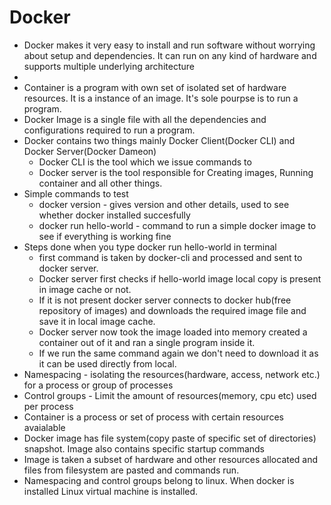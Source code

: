 # Docker

* Docker makes it very easy to install and run software without worrying about setup and dependencies. It can run on any kind of hardware and supports multiple underlying architecture
* 
* Container is a program with own set of isolated set of hardware resources. It is a instance of an image. It's sole pourpse is to run a program.
* Docker Image is a single file with all the dependencies and configurations required to run a program.
* Docker contains two things mainly Docker Client(Docker CLI) and Docker Server(Docker Dameon)
    * Docker CLI is the tool which we issue commands to
    * Docker server is the tool responsible for Creating images, Running container and all other things.
* Simple commands to test
    * docker version - gives version and other details, used to see whether docker installed succesfully
    * docker run hello-world - command to run a simple docker image to see if everything is working fine
* Steps done when you type docker run hello-world in terminal
    * first command is taken by docker-cli and processed and sent to docker server.
    * Docker server first checks if hello-world image local copy is present in image cache or not.
    * If it is not present docker server connects to docker hub(free repository of images) and downloads the required image file and save it in local image cache.
    * Docker server now took the image loaded into memory created a container out of it and ran a single program inside it.
    * If we run the same command again we don't need to download it as it can be used directly from local.
* Namespacing - isolating the resources(hardware, access, network etc.) for a process or group of processes 
* Control groups - Limit the amount of resources(memory, cpu etc) used per process
* Container is a process or set of process with certain resources avaialable
* Docker image has file system(copy paste of specific set of directories) snapshot. Image also contains specific startup commands
* Image is taken a subset of hardware and other resources allocated and files from filesystem are pasted and commands run.
* Namespacing and control groups belong to linux. When docker is installed Linux virtual machine is installed.

